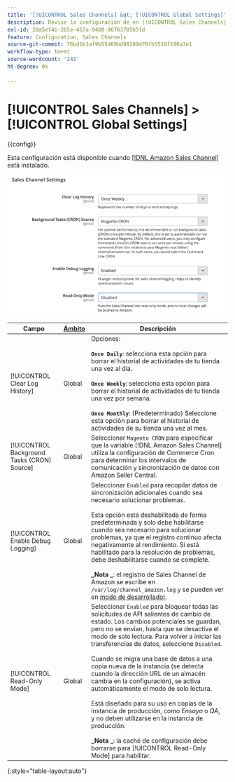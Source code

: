 ```yaml
---
title: '[!UICONTROL Sales Channels] &gt; [!UICONTROL Global Settings]'
description: Revise la configuración de en [!UICONTROL Sales Channels] &gt; [!UICONTROL Global Settings] de la administración de Commerce.
exl-id: 28a5ef4b-265e-457a-9480-96763785b5fd
feature: Configuration, Sales Channels
source-git-commit: 76bd1b1af9b55d69bd98209d70fb5518f190a3e1
workflow-type: tm+mt
source-wordcount: '243'
ht-degree: 0%

---
```


# [!UICONTROL Sales Channels] > [!UICONTROL Global Settings]

{{config}}

Esta configuración está disponible cuando [[!DNL Amazon Sales Channel]](https://experienceleague.adobe.com/docs/commerce-channels/amazon/getting-started/install.html) está instalado.

![Configuración de Sales Channel](./assets/config-sales-channel-global-settings.png)<!-- zoom -->

| Campo | [Ámbito](../getting-started/websites-stores-views.md#scope-settings) | Descripción |
|-----|---------|------|
| [!UICONTROL Clear Log History] | Global | Opciones:<br/><br/>**`Once Daily`**: selecciona esta opción para borrar el historial de actividades de tu tienda una vez al día.<br/><br/>**`Once Weekly`**: selecciona esta opción para borrar el historial de actividades de tu tienda una vez por semana.<br/><br/>**`Once Monthly`**: (Predeterminado) Seleccione esta opción para borrar el historial de actividades de su tienda una vez al mes. |
| [!UICONTROL Background Tasks (CRON) Source] | Global | Seleccionar `Magento CRON` para especificar que la variable [!DNL Amazon Sales Channel] utiliza la configuración de Commerce Cron para determinar los intervalos de comunicación y sincronización de datos con Amazon Seller Central. |
| [!UICONTROL Enable Debug Logging] | Global | Seleccionar `Enabled` para recopilar datos de sincronización adicionales cuando sea necesario solucionar problemas.<br/><br/>Esta opción está deshabilitada de forma predeterminada y solo debe habilitarse cuando sea necesario para solucionar problemas, ya que el registro continuo afecta negativamente al rendimiento. Si está habilitado para la resolución de problemas, debe deshabilitarse cuando se complete.<br/><br/>**_Nota _**: el registro de Sales Channel de Amazon se escribe en `/var/log/channel_amazon.log` y se pueden ver en [modo de desarrollador](../systems/developer-tools.md#operation-modes). |
| [!UICONTROL Read-Only Mode] | Global | Seleccionar `Enabled` para bloquear todas las solicitudes de API salientes de cambio de estado. Los cambios potenciales se guardan, pero no se envían, hasta que se desactiva el modo de solo lectura. Para volver a iniciar las transferencias de datos, seleccione `Disabled`.<br/><br/>Cuando se migra una base de datos a una copia nueva de la instancia (se detecta cuando la dirección URL de un almacén cambia en la configuración), se activa automáticamente el modo de solo lectura.<br/><br/>Está diseñado para su uso en copias de la instancia de producción, como _Ensayo_ o _QA_, y no deben utilizarse en la instancia de producción.<br/><br/>**_Nota _**: la caché de configuración debe borrarse para [!UICONTROL Read-Only Mode] para habilitar. |

{:style=&quot;table-layout:auto&quot;}

